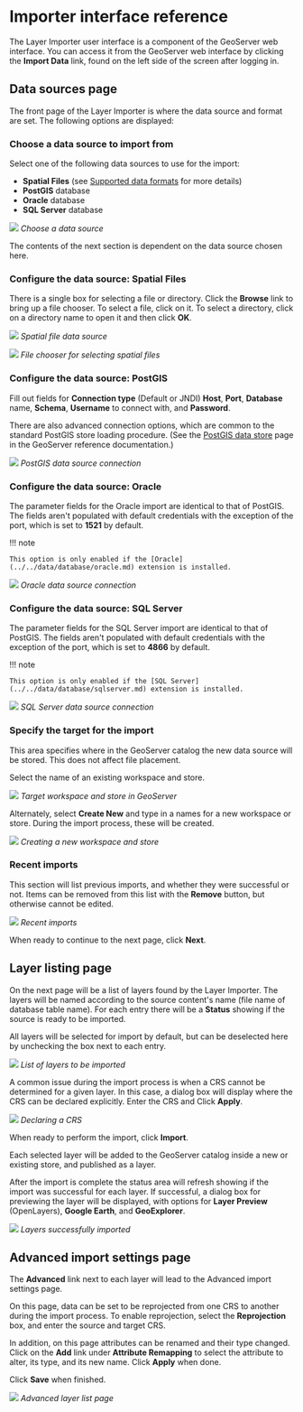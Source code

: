 # Importer interface reference

The Layer Importer user interface is a component of the GeoServer web interface. You can access it from the GeoServer web interface by clicking the **Import Data** link, found on the left side of the screen after logging in.

## Data sources page

The front page of the Layer Importer is where the data source and format are set. The following options are displayed:

### Choose a data source to import from

Select one of the following data sources to use for the import:

-   **Spatial Files** (see [Supported data formats](formats.md) for more details)
-   **PostGIS** database
-   **Oracle** database
-   **SQL Server** database

![](images/sources_choosesourcefiles.png)
*Choose a data source*

The contents of the next section is dependent on the data source chosen here.

### Configure the data source: Spatial Files

There is a single box for selecting a file or directory. Click the **Browse** link to bring up a file chooser. To select a file, click on it. To select a directory, click on a directory name to open it and then click **OK**.

![](images/sources_spatialfiles.png)
*Spatial file data source*

![](images/sources_filechooser.png)
*File chooser for selecting spatial files*

### Configure the data source: PostGIS

Fill out fields for **Connection type** (Default or JNDI) **Host**, **Port**, **Database** name, **Schema**, **Username** to connect with, and **Password**.

There are also advanced connection options, which are common to the standard PostGIS store loading procedure. (See the [PostGIS data store](../../data/database/postgis.md) page in the GeoServer reference documentation.)

![](images/sources_postgis.png)
*PostGIS data source connection*

### Configure the data source: Oracle

The parameter fields for the Oracle import are identical to that of PostGIS. The fields aren't populated with default credentials with the exception of the port, which is set to **1521** by default.

!!! note

    This option is only enabled if the [Oracle](../../data/database/oracle.md) extension is installed.

![](images/sources_oracle.png)
*Oracle data source connection*

### Configure the data source: SQL Server

The parameter fields for the SQL Server import are identical to that of PostGIS. The fields aren't populated with default credentials with the exception of the port, which is set to **4866** by default.

!!! note

    This option is only enabled if the [SQL Server](../../data/database/sqlserver.md) extension is installed.

![](images/sources_sqlserver.png)
*SQL Server data source connection*

### Specify the target for the import

This area specifies where in the GeoServer catalog the new data source will be stored. This does not affect file placement.

Select the name of an existing workspace and store.

![](images/sources_target.png)
*Target workspace and store in GeoServer*

Alternately, select **Create New** and type in a names for a new workspace or store. During the import process, these will be created.

![](images/sources_newworkspace.png)
*Creating a new workspace and store*

### Recent imports

This section will list previous imports, and whether they were successful or not. Items can be removed from this list with the **Remove** button, but otherwise cannot be edited.

![](images/sources_recentimports.png)
*Recent imports*

When ready to continue to the next page, click **Next**.

## Layer listing page

On the next page will be a list of layers found by the Layer Importer. The layers will be named according to the source content's name (file name of database table name). For each entry there will be a **Status** showing if the source is ready to be imported.

All layers will be selected for import by default, but can be deselected here by unchecking the box next to each entry.

![](images/layerlist_select.png)
*List of layers to be imported*

A common issue during the import process is when a CRS cannot be determined for a given layer. In this case, a dialog box will display where the CRS can be declared explicitly. Enter the CRS and Click **Apply**.

![](images/layerlist_crs.png)
*Declaring a CRS*

When ready to perform the import, click **Import**.

Each selected layer will be added to the GeoServer catalog inside a new or existing store, and published as a layer.

After the import is complete the status area will refresh showing if the import was successful for each layer. If successful, a dialog box for previewing the layer will be displayed, with options for **Layer Preview** (OpenLayers), **Google Earth**, and **GeoExplorer**.

![](images/layerlist_success.png)
*Layers successfully imported*

## Advanced import settings page

The **Advanced** link next to each layer will lead to the Advanced import settings page.

On this page, data can be set to be reprojected from one CRS to another during the import process. To enable reprojection, select the **Reprojection** box, and enter the source and target CRS.

In addition, on this page attributes can be renamed and their type changed. Click on the **Add** link under **Attribute Remapping** to select the attribute to alter, its type, and its new name. Click **Apply** when done.

Click **Save** when finished.

![](images/advanced.png)
*Advanced layer list page*
